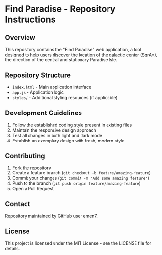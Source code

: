 # Find Paradise - Repository Instructions

## Overview

This repository contains the "Find Paradise" web application, a tool designed to help users discover the location of the galactic center (SgrA\*), the direction of the central and stationary Paradise Isle.

## Repository Structure

- `index.html` - Main application interface
- `app.js` - Application logic
- `styles/` - Additional styling resources (if applicable)

## Development Guidelines

1. Follow the established coding style present in existing files
2. Maintain the responsive design approach
3. Test all changes in both light and dark mode
4. Establish an exemplary design with fresh, modern style

## Contributing

1. Fork the repository
2. Create a feature branch (`git checkout -b feature/amazing-feature`)
3. Commit your changes (`git commit -m 'Add some amazing feature'`)
4. Push to the branch (`git push origin feature/amazing-feature`)
5. Open a Pull Request

## Contact

Repository maintained by GitHub user emen7.

## License

This project is licensed under the MIT License - see the LICENSE file for details.
